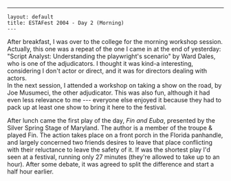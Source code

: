   ---
    layout: default
    title: ESTAFest 2004 - Day 2 (Morning)
    ---
After breakfast, I was over to the college for the morning workshop session. Actually, this one was a repeat of the one I came in at the end of yesterday: "Script Analyst: Understanding the playwright's scenario" by Ward Dales, who is one of the adjudicators.  I thought it was kind-a interesting, considering I don't actor or direct, and it was for directors dealing with actors.   
In the next session, I attended a workshop on taking a show on the road, by Joe Musumeci, the other adjudicator.  This was also fun, although it had even less relevance to me --- everyone else enjoyed it because they had to pack up at least one show to bring it here to the festival.

After lunch came the first play of the day, <i>Fin and Euba</i>, presented by the Silver Spring Stage of Maryland.  The author is a member of the troupe & played Fin.  The action takes place on a front porch in the Florida panhandle, and largely concerned two friends desires to leave that place conflicting with their reluctance to leave the safety of it.  If was the shortest play I'd seen at a festival, running only 27 minutes (they're allowed to take up to an hour).      After some debate, it was agreed to split the difference and start a half hour earlier.   


